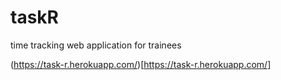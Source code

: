 # taskR

time tracking web application for trainees  

(https://task-r.herokuapp.com/)[https://task-r.herokuapp.com/]  

